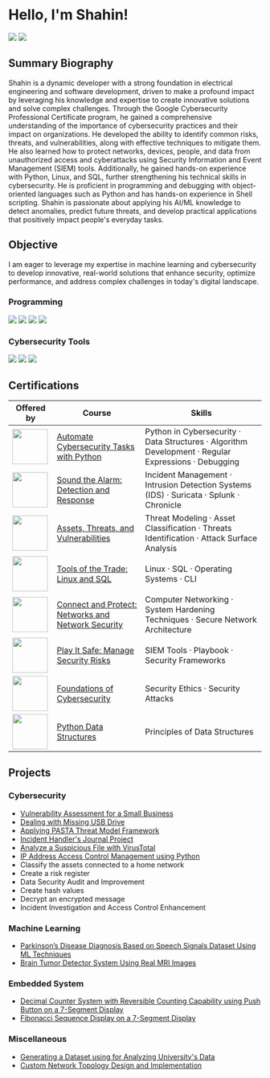 # Hello, I'm Shahin!
<a href="https://www.linkedin.com/in/shahin-saeidi/"><img src="https://img.shields.io/badge/-LinkedIn-0072b1?&style=for-the-badge&logo=linkedin&logoColor=white" /></a>
<a href="https://profile.indeed.com/p/shahins-rkqg6js"><img src="https://img.shields.io/badge/-Indeed-003A9B?&style=for-the-badge&logo=indeed&logoColor=white" /></a>

## Summary Biography
Shahin is a dynamic developer with a strong foundation in electrical engineering and software development, driven to make a profound impact by leveraging his knowledge and expertise to create innovative solutions and solve complex challenges. Through the Google Cybersecurity Professional Certificate program, he gained a comprehensive understanding of the importance of cybersecurity practices and their impact on organizations. He developed the ability to identify common risks, threats, and vulnerabilities, along with effective techniques to mitigate them. He also learned how to protect networks, devices, people, and data from unauthorized access and cyberattacks using Security Information and Event Management (SIEM) tools. Additionally, he gained hands-on experience with Python, Linux, and SQL, further strengthening his technical skills in cybersecurity. He is proficient in programming and debugging with object-oriented languages such as Python and has hands-on experience in Shell scripting. Shahin is passionate about applying his AI/ML knowledge to detect anomalies, predict future threats, and develop practical applications that positively impact people's everyday tasks.


## Objective
I am eager to leverage my expertise in machine learning and cybersecurity to develop innovative, real-world solutions that enhance security, optimize performance, and address complex challenges in today's digital landscape.

### Programming
<div>
  <img src="https://img.shields.io/badge/-Python-3776AB?&style=for-the-badge&logo=python&logoColor=white" />
  <img src="https://img.shields.io/badge/-SQL-4479A1?&style=for-the-badge&logo=postgresql&logoColor=white" />
  <img src="https://img.shields.io/badge/-PowerShell-5391FE?&style=for-the-badge&logo=powershell&logoColor=white" />
  <img src="https://img.shields.io/badge/-Bash-4EAA25?&style=for-the-badge&logo=gnu-bash&logoColor=white" />
</div>

### Cybersecurity Tools
<div>
  <img src="https://img.shields.io/badge/-Suricata-F05A28?&style=for-the-badge&logo=suricata&logoColor=white" />
  <img src="https://img.shields.io/badge/-Splunk-000000?&style=for-the-badge&logo=splunk&logoColor=white" />
  <img src="https://img.shields.io/badge/-Chronicle-4285F4?&style=for-the-badge&logo=google-cloud&logoColor=white" />
</div>

## Certifications

| Offered by| Course                                        | Skills         |
|----------|-----------------------------------------------|----------------------------|
|<a href="https://grow.google/certificates/cybersecurity/"><img src="https://www.google.com/images/srpr/logo10w.png" width="70"/>| <a href="https://coursera.org/verify/8EJ010DNAKER"> Automate Cybersecurity Tasks with Python </a> | Python in Cybersecurity · Data Structures · Algorithm Development · Regular Expressions · Debugging |
|<a href="https://grow.google/certificates/cybersecurity/"><img src="https://www.google.com/images/srpr/logo10w.png" width="70"/>| <a href="https://coursera.org/verify/D92HZ11A1ABN"> Sound the Alarm: Detection and Response</a> | Incident Management · Intrusion Detection Systems (IDS) · Suricata · Splunk · Chronicle |
|<a href="https://grow.google/certificates/cybersecurity/"><img src="https://www.google.com/images/srpr/logo10w.png" width="70"/>| <a href="https://coursera.org/verify/APCRPVIYMQXC"> Assets, Threats, and Vulnerabilities</a> | Threat Modeling · Asset Classification · Threats Identification · Attack Surface Analysis |
|<a href="https://grow.google/certificates/cybersecurity/"><img src="https://www.google.com/images/srpr/logo10w.png" width="70"/>| <a href="https://coursera.org/verify/IZLH58B7F5TY"> Tools of the Trade: Linux and SQL</a> | Linux · SQL · Operating Systems · CLI |
|<a href="https://grow.google/certificates/cybersecurity/"><img src="https://www.google.com/images/srpr/logo10w.png" width="70"/>| <a href="https://coursera.org/verify/KRP3ZT4774UE"> Connect and Protect: Networks and Network Security</a> | Computer Networking · System Hardening Techniques · Secure Network Architecture |
|<a href="https://grow.google/certificates/cybersecurity/"><img src="https://www.google.com/images/srpr/logo10w.png" width="70"/>| <a href="https://coursera.org/verify/87MEREM6W65U"> Play It Safe: Manage Security Risks</a> | SIEM Tools · Playbook · Security Frameworks |
|<a href="https://grow.google/certificates/cybersecurity/"><img src="https://www.google.com/images/srpr/logo10w.png" width="70"/>| <a href="https://coursera.org/verify/HA6938KCNQAY"> Foundations of Cybersecurity</a> | Security Ethics · Security Attacks |
|<a href="https://www.coursera.org/learn/python-data"><img src="https://coursera-university-assets.s3.amazonaws.com/70/de505d47be7d3a063b51b6f856a6e2/New-Block-M-Stacked-Blue-295C_600x600.png" width="70"/>| <a href="https://coursera.org/verify/505PVPZFSFE7"> Python Data Structures</a> | Principles of Data Structures |


## Projects
### Cybersecurity
- <a href="https://github.com/Shahin-96/Vulnerability-Assessment"> Vulnerability Assessment for a Small Business </a>
- <a href="https://github.com/Shahin-96/Dealing-with-Missing-USB"> Dealing with Missing USB Drive </a>
- <a href="https://github.com/Shahin-96/Applying-PASTA-Threat-Modeling"> Applying PASTA Threat Model Framework </a>
- <a href="https://github.com/Shahin-96/Incident-Handlers-Journal-Project"> Incident Handler's Journal Project </a>
- <a href="https://github.com/Shahin-96/Analyze-Suspicious-File-with-VirusTotal"> Analyze a Suspicious File with VirusTotal </a>
- <a href="https://github.com/Shahin-96/IP-Access-Control-Management"> IP Address Access Control Management using Python </a>
- Classify the assets connected to a home network
- Create a risk register
- Data Security Audit and Improvement
- Create hash values
- Decrypt an encrypted message
- Incident Investigation and Access Control Enhancement
### Machine Learning
- <a href="https://github.com/Shahin-96/Parkinson-disease-diagnosis"> Parkinson’s Disease Diagnosis Based on Speech Signals Dataset Using ML Techniques </a>
- <a href="https://github.com/Shahin-96/MRI-Tumor-Detection-using-CNN"> Brain Tumor Detector System Using Real MRI Images </a>

### Embedded System
- <a href="https://github.com/Shahin-96/Interrupt_Driven_Counter"> Decimal Counter System with Reversible Counting Capability using Push Button on a 7-Segment Display </a>
- <a href="https://github.com/Shahin-96/Fibonacci_Sequence_7_Segment"> Fibonacci Sequence Display on a 7-Segment Display </a>

### Miscellaneous
- <a href="https://github.com/Shahin-96/Generating_Dataset"> Generating a Dataset using for Analyzing University's Data </a>
- <a href="https://github.com/Shahin-96/Custom-designed-topology"> Custom Network Topology Design and Implementation </a>
